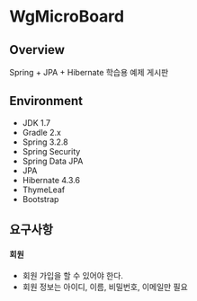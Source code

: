 WgMicroBoard
============

<h2>Overview</h2>
Spring + JPA + Hibernate 학습용 예제 게시판

<h2>Environment</h2>
<ul>
  <li>JDK 1.7</li>
  <li>Gradle 2.x</li>
  <li>Spring 3.2.8</li>
  <li>Spring Security</li>
  <li>Spring Data JPA</li>
  <li>JPA</li>
  <li>Hibernate 4.3.6</li>
  <li>ThymeLeaf</li>
  <li>Bootstrap</li>
</ul>

<h2>요구사항</h2>
<h4>회원</h4>
<ul>
  <li>회원 가입을 할 수 있어야 한다.</li>
  <li>회원 정보는 아이디, 이름, 비밀번호, 이메일만 필요</li>
</ul>
